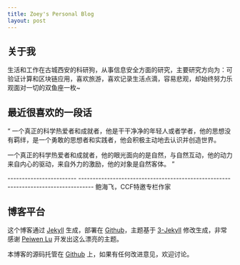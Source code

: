 ```yaml
---
title: Zoey's Personal Blog
layout: post
---
```


## 关于我

生活和工作在古城西安的科研狗，从事信息安全方面的研究，主要研究方向为：可验证计算和区块链应用，喜欢旅游，喜欢记录生活点滴，容易悲观，却始终努力乐观面对一切的双鱼座一枚~

## 最近很喜欢的一段话

“
一个真正的科学热爱者和成就者，他是干干净净的年轻人或者学者，他的思想没有羁绊，是一个勇敢的思想者和实践者，他会积极主动地去认识并创造世界。

一个真正的科学热爱者和成就者，他的眼光面向的是自然，与自然互动，他的动力来自内心的驱动，来自外力的激励，他的对象是自然客体。
”

------------------------ -----------------------------------------------------------------------------------         鲍海飞，CCF特邀专栏作家


## 博客平台

这个博客通过 [Jekyll](http://jekyllrb.com/) 生成，部署在 [Github](https://pages.github.com)，主题基于 [3-Jekyll](https://github.com/P233/3-Jekyll) 修改生成，非常感谢 [Peiwen Lu](https://github.com/P233) 开发出这么漂亮的主题。

本博客的源码托管在 [Github](https://github.com/suyan/suyan.github.io) 上，如果有任何改进意见，欢迎讨论。
